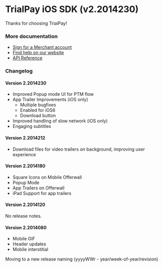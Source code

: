 TrialPay iOS SDK (v2.2014230)
================

Thanks for choosing TrialPay!

### More documentation

- [Sign for a Merchant account](https://merchant.trialpay.com/register/?t=mb)
- [Find help on our website](http://help.trialpay.com/mobile/ios-sdk/)
- [API Reference](http://help.trialpay.com/docs/iOS/index.html)

### Changelog

#### Version 2.2014230

- Improved Popup mode UI for PTM flow
- App Trailer Improvements (iOS only)
  - Multiple bugfixes
  - Enabled for iOS6
  - Download button
- Improved handling of slow network (iOS only)
- Engaging subtitles

#### Version 2.2014212

- Download files for video trailers on background, improving user experience

#### Version 2.2014180

- Square Icons on Mobile Offerwall
- Popup Mode
- App Trailers on Offerwall
- iPad Support for app trailers

#### Version 2.2014120

No release notes.

#### Version 2.2014080
- Mobile GIF
- Header updates
- Mobile interstitial
    
Moving to a new release naming (yyyyWWr - year/week-of-year/revision)

